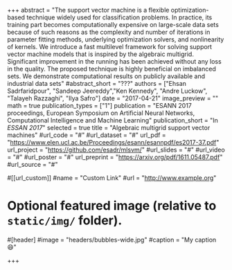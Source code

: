 +++
abstract = "The support vector machine is a flexible optimization-based technique widely used for classification problems. In practice, its training part becomes computationally expensive on large-scale data sets because of such reasons as the complexity and number of iterations in parameter fitting methods, underlying optimization solvers, and nonlinearity of kernels. We introduce a fast multilevel framework for solving support vector machine models that is inspired by the algebraic multigrid. Significant improvement in the running has been achieved without any loss in the quality. The proposed technique is highly beneficial on imbalanced sets. We demonstrate computational results on publicly available and industrial data sets"
#abstract_short = "???"
authors = ["Ehsan Sadrfaridpour", "Sandeep Jeereddy","Ken Kennedy", "Andre Luckow", "Talayeh Razzaghi", "Ilya Safro"]
date = "2017-04-21"
image_preview = ""
math = true
publication_types = ["1"]
publication = "ESANN 2017 proceedings, European Symposium on Artificial Neural Networks, Computational Intelligence and Machine Learning"
publication_short = "In *ESSAN 2017*"
selected = true
title = "Algebraic multigrid support vector machines"
#url_code = "#"
#url_dataset = "#"
url_pdf = "https://www.elen.ucl.ac.be/Proceedings/esann/esannpdf/es2017-37.pdf"
url_project = "https://github.com/esadr/mlsvm/"
#url_slides = "#"
#url_video = "#"
#url_poster = "#"
url_preprint = "https://arxiv.org/pdf/1611.05487.pdf"
#url_source = "#"


#[[url_custom]]
#name = "Custom Link"
#url = "http://www.example.org"

# Optional featured image (relative to `static/img/` folder).
#[header]
#image = "headers/bubbles-wide.jpg"
#caption = "My caption :smile:"

+++
